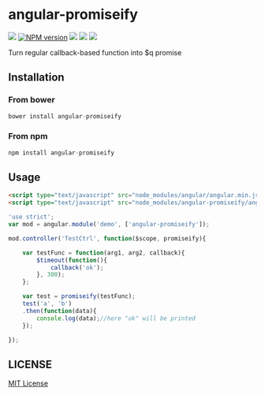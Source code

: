 angular-promiseify
=====================
![][bower-url]
[![NPM version][npm-image]][npm-url]
![][david-url]
![][travis-url]
![][dt-url]

Turn regular callback-based function into $q promise

## Installation ##

### From bower ###

```javascript
bower install angular-promiseify
```

### From npm ###

```javascript
npm install angular-promiseify
```

## Usage ##

```html
<script type="text/javascript" src="node_modules/angular/angular.min.js"></script>
<script type="text/javascript" src="node_modules/angular-promiseify/angular-promiseify.min.js"></script>
```

```javascript
'use strict';
var mod = angular.module('demo', ['angular-promiseify']);

mod.controller('TestCtrl', function($scope, promiseify){

    var testFunc = function(arg1, arg2, callback){
        $timeout(function(){
            callback('ok');
        }, 300);
    };

    var test = promiseify(testFunc);
    test('a', 'b')
    .then(function(data){
        console.log(data);//here "ok" will be printed
    });

});
```



## LICENSE ##

[MIT License](https://raw.githubusercontent.com/leftstick/angular-promiseify/master/LICENSE)



[bower-url]: https://img.shields.io/bower/v/angular-promiseify.svg
[npm-url]: https://npmjs.org/package/angular-promiseify
[npm-image]: https://badge.fury.io/js/angular-promiseify.png
[david-url]: https://david-dm.org/leftstick/angular-promiseify.png
[travis-url]:https://api.travis-ci.org/leftstick/angular-promiseify.svg?branch=master
[dt-url]:https://img.shields.io/npm/dt/angular-promiseify.svg
